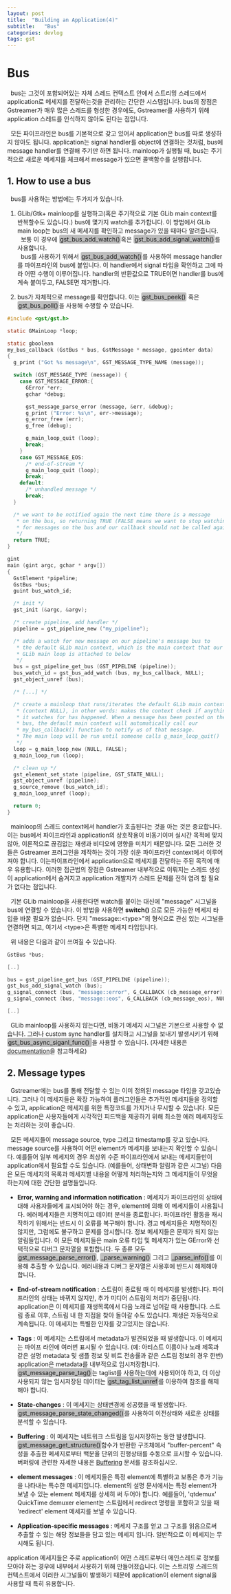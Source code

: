 ```yaml
---
layout: post
title:  "Building an Application(4)"
subtitle:   "Bus"
categories: devlog
tags: gst
---
```


<style>
.fill_color {background-color:rgba(164,164,164,0.7);border-radius:4px;padding:2px;}
.blue_l {color:#323C73;}
</style>

# __Bus__

&nbsp; bus는 그것이 포함되어있는 자체 스레드 컨텍스트 안에서 스트리밍 스레드에서 application로 메세지를 전달하는것을 관리하는 간단한 시스템입니다. bus의 장점은 Gstreamer가 매우 많은 스레드를 형성한 경우에도, Gstreamer를 사용하기 위해 application 스레드를 인식하지 않아도 된다는 점입니다.

&nbsp; 모든 파이프라인은 bus를 기본적으로 갖고 있어서 application은 bus를 따로 생성하지 않아도 됩니다. application는 signal handler를 object에 연결하는 것처럼, bus에 message handler를 연결해 주기만 하면 됩니다. mainloop가 실행될 때, bus는 주기적으로 새로운 메세지를 체크해서 message가 있으면 콜백함수를 실행합니다.

## __1. How to use a bus__

&nbsp; bus를 사용하는 방법에는 두가지가 있습니다.

1. GLib/Gtk+ mainloop를 실행하고(혹은 주기적으로 기본 GLib main context를 반복할수도 있습니다.) bus에 몇가지 watch를 추가합니다. 이 방법에서 GLib main loop는 bus의 새 메세지를 확인하고 message가 있을 때마다 알려줍니다.  
&nbsp; 보통 이 경우에 <span class="fill_color">gst_bus_add_watch()</span>혹은 <span class="fill_color">gst_bus_add_signal_watch()</span>를 사용합니다.  
&nbsp; bus를 사용하기 위해서  <span class="fill_color">gst_bus_add_watch()</span>를 사용하여 message handler를 파이프라인의 bus에 붙입니다. 이 handler에서 signal 타입을 확인하고 그에 따라 어떤 수행이 이루어집니다. handler의 반환값으로 TRUE이면 handler를 bus에 계속 붙여두고, FALSE면 제거합니다.

2. bus가 자체적으로 message를 확인합니다. 이는 <span class="fill_color">gst_bus_peek()</span> 혹은 <span class="fill_color">gst_bus_poll()</span>을 사용해 수행할 수 있습니다.

```c
#include <gst/gst.h>

static GMainLoop *loop;

static gboolean
my_bus_callback (GstBus * bus, GstMessage * message, gpointer data)
{
  g_print ("Got %s message\n", GST_MESSAGE_TYPE_NAME (message));

  switch (GST_MESSAGE_TYPE (message)) {
    case GST_MESSAGE_ERROR:{
      GError *err;
      gchar *debug;

      gst_message_parse_error (message, &err, &debug);
      g_print ("Error: %s\n", err->message);
      g_error_free (err);
      g_free (debug);

      g_main_loop_quit (loop);
      break;
    }
    case GST_MESSAGE_EOS:
      /* end-of-stream */
      g_main_loop_quit (loop);
      break;
    default:
      /* unhandled message */
      break;
  }

  /* we want to be notified again the next time there is a message
   * on the bus, so returning TRUE (FALSE means we want to stop watching
   * for messages on the bus and our callback should not be called again)
   */
  return TRUE;
}

gint
main (gint argc, gchar * argv[])
{
  GstElement *pipeline;
  GstBus *bus;
  guint bus_watch_id;

  /* init */
  gst_init (&argc, &argv);

  /* create pipeline, add handler */
  pipeline = gst_pipeline_new ("my_pipeline");

  /* adds a watch for new message on our pipeline's message bus to
   * the default GLib main context, which is the main context that our
   * GLib main loop is attached to below
   */
  bus = gst_pipeline_get_bus (GST_PIPELINE (pipeline));
  bus_watch_id = gst_bus_add_watch (bus, my_bus_callback, NULL);
  gst_object_unref (bus);

  /* [...] */

  /* create a mainloop that runs/iterates the default GLib main context
   * (context NULL), in other words: makes the context check if anything
   * it watches for has happened. When a message has been posted on the
   * bus, the default main context will automatically call our
   * my_bus_callback() function to notify us of that message.
   * The main loop will be run until someone calls g_main_loop_quit()
   */
  loop = g_main_loop_new (NULL, FALSE);
  g_main_loop_run (loop);

  /* clean up */
  gst_element_set_state (pipeline, GST_STATE_NULL);
  gst_object_unref (pipeline);
  g_source_remove (bus_watch_id);
  g_main_loop_unref (loop);

  return 0;
}
```

&nbsp; mainloop의 스레드 context에서 handler가 호출된다는 것을 아는 것은 중요합니다. 이는 bus에서 파이프라인과 application의 상호작용이 비동기이며 실시간 목적에 맞지 않아, 이론적으로 끊김없는 재생과 비디오에 영향을 미치기 때문입니다. 모든 그러한 것들은 Gstreamer 프러그인을 제작하는 것이 가장 쉬운 파이프라인 context에서 이루어져야 합니다. 이는파이프라인에서 application으로 메세지를 전달하는 주된 목적에 매우 유용합니다. 이러한 접근법의 장점은 Gstreamer 내부적으로 이뤄지는 스레드 생성이 application에서 숨겨지고 application 개발자가 스레드 문제를 전혀 염려 할 필요가 없다는 점입니다.

&nbsp; 기본 GLib mainloop을 사용한다면 watch를 붙이는 대신에 "message" 시그널을 bus에 연결할 수 있습니다. 이 방법을 사용하면 __switch()__ 으로 모든 가능한 메세지 타입을 바꿀 필요가 없습니다. 단지 "message::\<type>"의 형식으로 관심 있는 시그널을 연결하면 되고, 여기서 \<type>은 특별한 메세지 타입입니다.

&nbsp; 위 내용은 다음과 같이 쓰여질 수 있습니다.
```c
GstBus *bus;

[..]

bus = gst_pipeline_get_bus (GST_PIPELINE (pipeline));
gst_bus_add_signal_watch (bus);
g_signal_connect (bus, "message::error", G_CALLBACK (cb_message_error), NULL);
g_signal_connect (bus, "message::eos", G_CALLBACK (cb_message_eos), NULL);

[..]
```

&nbsp; GLib mainloop를 사용하지 않는다면, 비동기 메세지 시그널은 기본으로 사용할 수 없습니다. 그러나 custom sync handler를 설치하고 시그널을 보내기 발생시키기 위해 <span class="fill_color">gst_bus_async_siganl_func() </span>을 사용할 수 있습니다. (자세한 내용은 [documentation](https://gstreamer.freedesktop.org/data/doc/gstreamer/stable/gstreamer/html/GstBus.html)을 참고하세요)

## __2. Message types__

&nbsp; Gstreamer에는 bus를 통해 전달할 수 있는 이미 정의된 message 타입을 갖고있습니다. 그러나 이 메세지들은 확장 가능하여 플러그인들은 추가적인 메세지들을 정의할 수 있고, application은 메세지를 위한 특정코드를 가지거나 무시할 수 있습니다. 모든 application은 사용자들에게 시각적인 피드백을 제공하기 위해 최소한 에러 메세지정도는 처리하는 것이 좋습니다.

&nbsp; 모든 메세지들이 message source, type 그리고 timestamp를 갖고 있습니다. message source를 사용하여 어떤 element가 메세지를 보내는지 확인할 수 있습니다. 예를들어 일부 메세지의 경우 최상위 수준 파이프라인에서 보내는 메세지들만이 application에서 필요할 수도 있습니다. (예를들어, 상태변화 알림과 같은 시그널) 다음은 모든 메세지의 목록과 메세지별 내용을 어떻게 처리하는지와 그 메세지들이 무엇을 하는지에 대한 간단한 설명들입니다.

- __Error, warning and information notification__ : 메세지가 파이프라인의 상태에 대해 사용자들에게 표시되어야 하는 경우, element에 의해 이 메세지들이 사용됩니다. 에러메세지들은 치명적이고 데이터 분석을 종료합니다. 파이프라인 활동을 재시작하기 위해서는 반드시 이 오류를 복구해야 합니다. 경고 메세지들은 치명적이진 않지만, 그럼에도 불구하고 문제를 암시합니다. 정보 메세지들은 문제가 되지 않는 알림들입니다. 이 모든 메세지들은 main 오류 타입 및 메세지가 있는 GError와 선택적으로 디버그 문자열을 포함합니다. 두 종류 모두 <span class="fill_color">gst_message_parse_error()</span>, <span class="fill_color">_parse_warning()</span> 그리고 <span class="fill_color">_parse_info()</span>를 이용해 추출할 수 있습니다. 에러내용과 디버그 문자열은 사용후에 반드시 해제해야 합니다.

- __End-of-stream notification__ : 스트림이 종료될 때 이 메세지를 발생합니다. 파이프라인의 상태는 바뀌지 않지만, 추가 미디어 스트림의 처리가 중단됩니다. application은 이 메세지를 재생목록에서 다음 노래로 넘어갈 때 사용합니다. 스트림 종료 이후, 스트림 내 한 지점을 찾아 돌아갈 수도 있습니다. 재생은 자동적으로 계속됩니다. 이 메세지는 특별한 인자를 갖고있지는 않습니다.

- __Tags__ : 이 메세지는 스트림에서 metadata가 발견되었을 때 발생합니다. 이 메세지는 파이프 라인에 여러번 표시될 수 있습니다. (예: 아티스트 이름이나 노래 제목과 같은 설명 metadata 및 샘플 정보 및 비트 전송률과 같은 스트림 정보의 경우 한번) application은 metadata를 내부적으로 임시저장합니다. <span class="fill_color">gst_message_parse_tag()</span>는 taglist를 사용하는데에 사용되어야 하고, 더 이상 사용되지 않는 임시저장된 데이터는 <span class="fill_color">gst_tag_list_unref</span>를 이용하여 참조를 해제해야 합니다.

- __State-changes__ : 이 메세지는 상태변경에 성공했을 때 발생합니다. <span class="fill_color">gst_message_parse_state_changed()</span>를 사용하여 이전상태와 새로운 상태를 분석할 수 있습니다.

- __Buffering__ : 이 메세지는 네트워크 스트림을 임시저장하는 동안 발생합니다. <span class="fill_color">gst_message_get_structure()</span>함수가 반환한 구조체에서 "buffer-percent" 속성을 추출한 메세지로부터 백분율 단위의 진행상태를 수동으로 표시할 수 있습니다. 버퍼링에 관련한 자세한 내용은 [Buffering](https://gstreamer.freedesktop.org/documentation/application-development/advanced/buffering.html?gi-language=c) 문서를 참조하십시오.

- __element messages__ : 이 메세지들은 특정 element에 특별하고 보통은 추가 기능을 나타내는 특수한 메세지입니다. element의 설명 문서에서는 특정 element가 보낼 수 있는 element 메세지를 상세히 써 두어야 합니다. 예를들어, 'qtdemux' QuickTime demuxer element는 스트림에서 redirect 명령을 포함하고 있을 때 'redirect' element 메세지를 보낼 수 있습니다.

- __Application-specific messages__ : 메세지 구조를 얻고 그 구조를 읽음으로써 추출할 수 있는 해당 정보들을 담고 있는 메세지 입니다. 일반적으로 이 메세지는 무시해도 됩니다.

application 메세지들은 주로 application이 어떤 스레드로부터 메인스레드로 정보를 모아야 하는 경우에 내부에서 사용하기 위해 만들어졌습니다. 이는 스트리밍 스레드의 컨텍스트에서 이러한 시그널들이 발생하기 때문에 application이 element signal을 사용할 때 특히 유용합니다. 